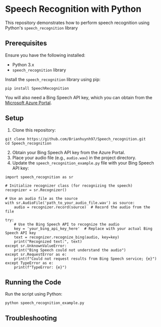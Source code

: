 <!DOCTYPE html>
<html lang="en">
<head>
    <meta charset="UTF-8">
    <meta name="viewport" content="width=device-width, initial-scale=1.0">
    <title>Speech Recognition with Python</title>
</head>
<body>

<h1>Speech Recognition with Python</h1>

<p>This repository demonstrates how to perform speech recognition using Python's <code>speech_recognition</code> library</p>

<h2>Prerequisites</h2>

<p>Ensure you have the following installed:</p>
<ul>
    <li>Python 3.x</li>
    <li><code>speech_recognition</code> library</li>
</ul>

<p>Install the <code>speech_recognition</code> library using pip:</p>

<pre><code>pip install SpeechRecognition
</code></pre>

<p>You will also need a Bing Speech API key, which you can obtain from the <a href="https://portal.azure.com/">Microsoft Azure Portal</a>.</p>

<h2>Setup</h2>

<ol>
    <li>Clone this repository:</li>
</ol>

<pre><code>git clone https://github.com/Brianhuynh97/Speech_recognition.git
cd Speech_recognition
</code></pre>

<ol start="2">
    <li>Obtain your Bing Speech API key from the Azure Portal.</li>
    <li>Place your audio file (e.g., <code>audio.wav</code>) in the project directory.</li>
    <li>Update the <code>speech_recognition_example.py</code> file with your Bing Speech API key:</li>
</ol>

<pre><code>import speech_recognition as sr

# Initialize recognizer class (for recognizing the speech)
recognizer = sr.Recognizer()

# Use an audio file as the source
with sr.AudioFile('path_to_your_audio_file.wav') as source:
    audio = recognizer.record(source)  # Record the audio from the file

try:
    # Use the Bing Speech API to recognize the audio
    key = 'your_bing_api_key_here'  # Replace with your actual Bing Speech API key
    text = recognizer.recognize_bing(audio, key=key)
    print("Recognized text:", text)
except sr.UnknownValueError:
    print("Bing Speech could not understand the audio")
except sr.RequestError as e:
    print(f"Could not request results from Bing Speech service; {e}")
except TypeError as e:
    print(f"TypeError: {e}")
</code></pre>

<h2>Running the Code</h2>

<p>Run the script using Python:</p>

<pre><code>python speech_recognition_example.py
</code></pre>

<h2>Troubleshooting</h2>

<ul>
   
